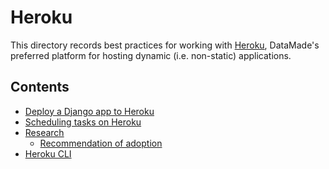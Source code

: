 # Heroku

This directory records best practices for working with [Heroku](https://heroku.com),
DataMade's preferred platform for hosting dynamic (i.e. non-static) applications.

## Contents

- [Deploy a Django app to Heroku](./deploy-a-django-app.md)
- [Scheduling tasks on Heroku](./scheduling-tasks.md)
- [Research](./research/)
    - [Recommendation of adoption](./research/recommendation-of-adoption.md)
- [Heroku CLI](./heroku-cli.md)
